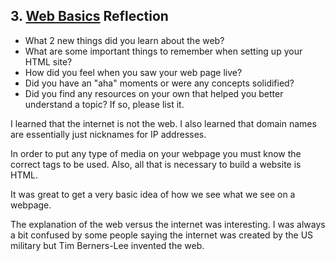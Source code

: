 ## 3. [Web Basics](3_web_basics/readme.md) Reflection

* What 2 new things did you learn about the web?
* What are some important things to remember when setting up your HTML site?
* How did you feel when you saw your web page live?
* Did you have an "aha" moments or were any concepts solidified?
* Did you find any resources on your own that helped you better understand a topic? If so, please list it.

I learned that the internet is not the web.  I also learned that domain names are essentially just nicknames for IP addresses.

In order to put any type of media on your webpage you must know the correct tags to be used.  Also, all that is necessary to build a website is HTML.

It was great to get a very basic idea of how we see what we see on a webpage.

The explanation of the web versus the internet was interesting.  I was always a bit confused by some people saying the internet was created by the US military but Tim Berners-Lee invented the web.

